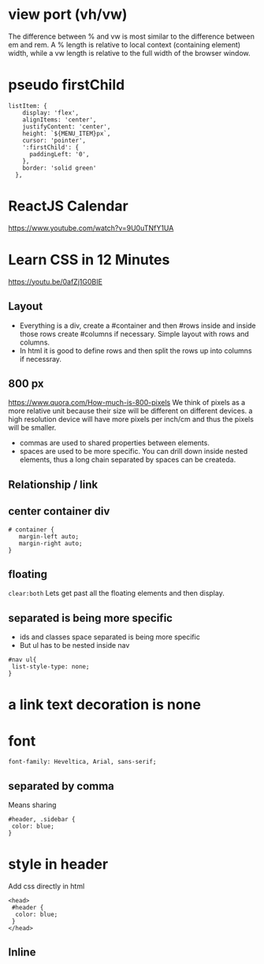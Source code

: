 # view port (vh/vw)
The difference between % and vw is most similar to the difference between em and rem. A % length is relative to local context (containing element) width, while a vw length is relative to the full width of the browser window.

# pseudo firstChild
```
listItem: {
    display: 'flex',
    alignItems: 'center',
    justifyContent: 'center',
    height: `${MENU_ITEM}px`,
    cursor: 'pointer',
    ':firstChild': {
      paddingLeft: '0',
    },
    border: 'solid green'
  },
```

# ReactJS Calendar

https://www.youtube.com/watch?v=9U0uTNfY1UA

# Learn CSS in 12 Minutes
https://youtu.be/0afZj1G0BIE

## Layout
* Everything is a div, create a #container and then #rows inside and inside those rows create #columns if necessary. Simple layout with rows and columns.
* In html it is good to define rows and then split the rows up into columns if necessray. 

## 800 px
https://www.quora.com/How-much-is-800-pixels
We think of pixels as a more relative unit because their size will be different on different devices. a high resolution device will have more pixels per inch/cm and thus the pixels will be smaller.


* commas are used to shared properties between elements.
* spaces are used to be more specific. You can drill down inside nested elements, thus a long chain separated by spaces can be createda.

## Relationship / link
<link rel type href />

## center container div
```
# container {
   margin-left auto;
   margin-right auto;
}
```

## floating
``` clear:both ``` Lets get past all the floating elements and then display.

## separated is being more specific
* ids and classes space separated is being more specific
* But ul has to be nested inside nav
```
#nav ul{
 list-style-type: none;
}
```

# a link text decoration is none

# font
``` font-family: Heveltica, Arial, sans-serif; ```

## separated by comma 
Means sharing 

```
#header, .sidebar {
 color: blue;
}
```

# style in header

Add css directly in html
```
<head>
 #header {
  color: blue;
 }
</head>
```

## Inline
